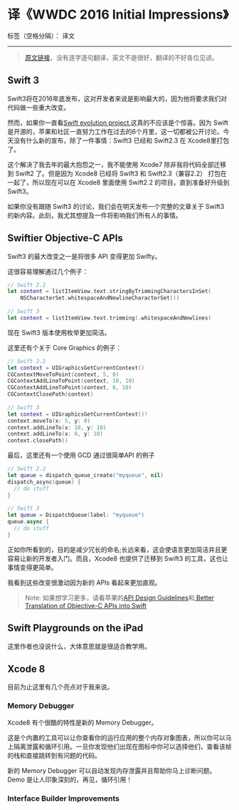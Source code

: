﻿# 译《WWDC 2016 Initial Impressions》

标签（空格分隔）： 译文

---
> [原文链接](https://www.raywenderlich.com/136657/wwdc-2016-initial-impressions)，没有逐字逐句翻译，英文不是很好，翻译的不好各位见谅。

## Swift 3
Swift3将在2016年底发布，这对开发者来说是影响最大的，因为他将要求我们对代码做一些重大改变。

然而，如果你一直看[Swift evolution project](https://github.com/apple/swift-evolution),这真的不应该是个惊喜。因为 Swift 是开源的，苹果和社区一直努力工作在过去的6个月里，这一切都被公开讨论。今天没有什么新的宣布，除了一件事情：Swift3 已经和 Swift2.3 在 Xcode8里打包了。

这个解决了我去年的最大抱怨之一，我不能使用 Xcode7 除非我将代码全部迁移到 Swift2 了。但是因为 Xcode8 已经将 Swift3 和 Swift2.3（兼容2.2） 打包在一起了，所以现在可以在 Xcode8 里面使用 Swift2.2 的项目，直到准备好升级到 Swift3。

如果你没有跟随 Swift3 的讨论，我们会在明天发布一个完整的文章关于 Swift3 的新内容。此刻，我尤其想提及一件将影响我们所有人的事情。

## Swiftier Objective-C APIs
Swift3 的最大改变之一是将很多 API 变得更加 Swifty。

这很容易理解通过几个例子：
```swift
// Swift 2.2
let content = listItemView.text.stringByTrimmingCharactersInSet(
    NSCharacterSet.whitespaceAndNewlineCharacterSet())
 
// Swift 3
let content = listItemView.text.trimming(.whitespaceAndNewlines)
```
现在 Swift3 版本使用枚举更加简洁。

这里还有个关于  Core Graphics 的例子：
```swift
// Swift 2.2
let context = UIGraphicsGetCurrentContext()
CGContextMoveToPoint(context, 5, 0)
CGContextAddLineToPoint(context, 10, 10)
CGContextAddLineToPoint(context, 0, 10)
CGContextClosePath(context)
 
// Swift 3
let context = UIGraphicsGetCurrentContext()!
context.moveTo(x: 5, y: 0)
context.addLineTo(x: 10, y: 10)
context.addLineTo(x: 0, y: 10)
context.closePath()
```
最后，这里还有一个使用 GCD 通过很简单API 的例子
```swift
// Swift 2.2
let queue = dispatch_queue_create("myqueue", nil)
dispatch_async(queue) { 
  // do stuff
}
 
// Swift 3
let queue = DispatchQueue(label: "myqueue")
queue.async { 
  // do stuff
}
```
正如你所看到的，目的是减少冗长的命名;长远来看，这会使语言更加简洁并且更容易让新的开发者入门。而且，Xcode8 也提供了迁移到 Swift3 的工具，这也让事情变得更简单。

我看到这些改变很激动因为新的 APIs 看起来更加直观。

> Note: 如果想学习更多，请看苹果的[API Design Guidelines](https://swift.org/documentation/api-design-guidelines/)和[ Better Translation of Objective-C APIs into Swift](https://github.com/apple/swift-evolution/blob/master/proposals/0005-objective-c-name-translation.md)
    
## Swift Playgrounds on the iPad
这里作者也没说什么，大体意思就是很适合教学用。
## Xcode 8
目前为止这里有几个亮点对于我来说。
### Memory Debugger
Xcode8 有个很酷的特性是新的 Memory Debugger。

这是个内置的工具可以让你查看你的运行应用的整个内存对象图表，所以你可以马上隔离泄露和循环引用。一旦你发现他们出现在图标中你可以选择他们，查看该帧的栈和直接跳转到有问题的代码。

新的 Memory Debugger 可以自动发现内存泄露并且帮助你马上诊断问题。Demo 是让人印象深刻的，再见，循环引用！

### Interface Builder Improvements




